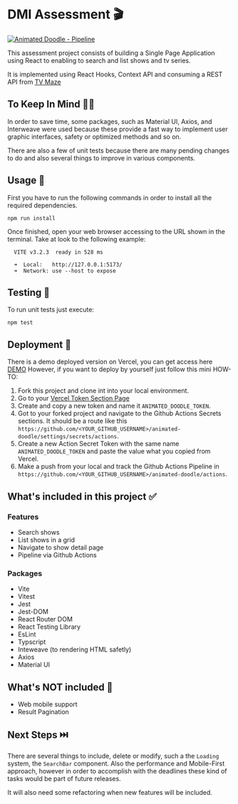 # DMI Assessment 🎬

[![Animated Doodle - Pipeline](https://github.com/franklevel/animated-doodle/actions/workflows/pipeline.yml/badge.svg)](https://github.com/franklevel/animated-doodle/actions/workflows/pipeline.yml)

This assessment project consists of building a Single Page Application using React to enabling to search and list shows and tv series.

It is implemented using React Hooks, Context API and consuming a REST API from [TV Maze](https://api.tvmaze.com/shows)

## To Keep In Mind 🕵🏼

In order to save time, some packages, such as Material UI, Axios, and Interweave were used because these provide a fast way to implement user graphic interfaces, safety or optimized methods and so on.

There are also a few of unit tests because there are many pending changes to do and also several things to improve in various components.

## Usage 🚀

First you have to run the following commands in order to install all the required dependencies.

```
npm run install
```

Once finished, open your web browser accessing to the URL shown in the terminal. Take at look to the following example:

```
  VITE v3.2.3  ready in 528 ms

  ➜  Local:   http://127.0.0.1:5173/
  ➜  Network: use --host to expose
```

## Testing 🧪

To run unit tests just execute:

```
npm test
```

## Deployment 🚚

There is a demo deployed version on Vercel, you can get access here [DEMO](https://animated-doodle-franklevel.vercel.app/)
However, if you want to deploy by yourself just follow this mini HOW-TO:

1. Fork this project and clone int into your local environment.
2. Go to your [Vercel Token Section Page](https://vercel.com/account/tokens)
3. Create and copy a new token and name it `ANIMATED_DOODLE_TOKEN`.
4. Got to your forked project and navigate to the Github Actions Secrets sections. It should be a route like this `https://github.com/<YOUR_GITHUB_USERNAME>/animated-doodle/settings/secrets/actions`.
5. Create a new Action Secret Token with the same name `ANIMATED_DOODLE_TOKEN` and paste the value what you copied from Vercel.
6. Make a push from your local and track the Github Actions Pipeline in `https://github.com/<YOUR_GITHUB_USERNAME>/animated-doodle/actions`.

## What's included in this project ✅

### Features

- Search shows
- List shows in a grid
- Navigate to show detail page
- Pipeline via Github Actions

### Packages

- Vite
- Vitest
- Jest
- Jest-DOM
- React Router DOM
- React Testing Library
- EsLint
- Typscript
- Inteweave (to rendering HTML safetly)
- Axios
- Material UI

## What's NOT included 🚫

- Web mobile support
- Result Pagination

## Next Steps ⏭️

There are several things to include, delete or modify, such a the `Loading` system, the `SearchBar` component. Also the performance and Mobile-First approach, however in order to accomplish with the deadlines these kind of tasks would be part of future releases.

It will also need some refactoring when new features will be included.

